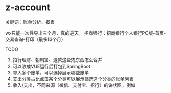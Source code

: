 # z-account

关键词：账单分析、报表

wx只能一次性导出三个月，真的逆天。
招商银行：招商银行个人银行PC版-首页-交易查询-打印（最多13个月）

TODO
1. 招行理财、朝朝宝、退款这些鬼东西怎么合并
2. 可以改成VUE运行后打包到SpringBoot
3. 导入多个账单，可以选择展示哪些账单
4. 支出分类占比点击某个分类可以展示筛选这个分类的账单列表
5. 收入/支出，不同来源（微信、支付宝、招行）的饼状图，例如